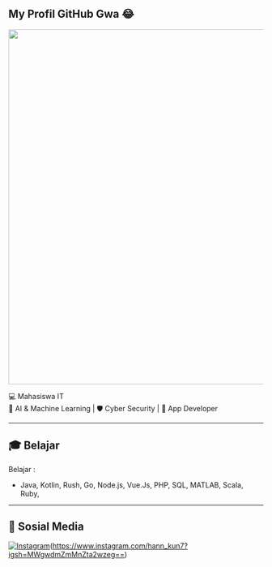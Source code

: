 ## My Profil GitHub Gwa 😂
<img src = "https://github.com/user-attachments/assets/6a7976d3-9664-4927-ab35-bc3dcfb3f34f" width ="700" >

💻 Mahasiswa IT  
🤖 AI & Machine Learning | 🛡️ Cyber Security | 📱 App Developer  

______________________________________________

## 🎓 Belajar
Belajar :  
- Java, Kotlin, Rush, Go, Node.js, Vue.Js, PHP, SQL, MATLAB, Scala, Ruby, 

______________________________________________

## 🔗 Sosial Media
[![Instagram](https://img.shields.io/badge/Instagram-%23E4405F?style=flat-square&logo=instagram&logoColor=white)](https://instagram.com/USERNAME)(https://www.instagram.com/hann_kun7?igsh=MWgwdmZmMnZta2wzeg==)
